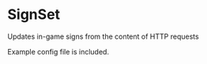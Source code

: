 SignSet
=======

Updates in-game signs from the content of HTTP requests

Example config file is included.